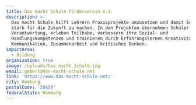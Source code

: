 ```yaml
---
title: Das macht Schule Förderverein e.V.
description: >-
  Das macht Schule hilft Lehrern Praxisprojekte umzusetzen und damit Schüler
  stark für die Zukunft zu machen. In den Projekten übernehmen Schüler
  Verantwortung, erleben Teilhabe, verbessern ihre Sozial- und
  Handlungskompetenzen und trainieren durch Erfahrungslernen Kreativität,
  Kommunikation, Zusammenarbeit und kritisches Denken.
impactArea:
  - Bildung
organization: true
image: /uploads/Das_macht_Schule.jpg
email: gebert@das-macht-schule.net
link: 'https://www.das-macht-schule.net/'
city: Hamburg
postalCode: '20459'
federalState: Hamburg
---
```


